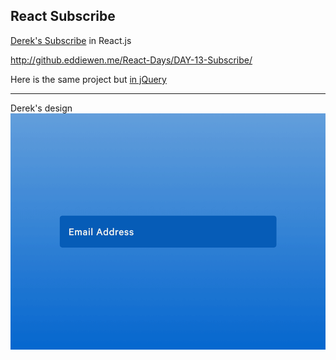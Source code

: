 ## React Subscribe

[Derek's Subscribe](https://dribbble.com/shots/2359423-Daily-UI-026-Subscribe) in React.js

<http://github.eddiewen.me/React-Days/DAY-13-Subscribe/>

Here is the same project but [in jQuery](https://github.com/EddieWen-Taiwan/Implementation/tree/gh-pages/Button/Derek)

----

Derek's design
![subscribe](subscribe.gif)